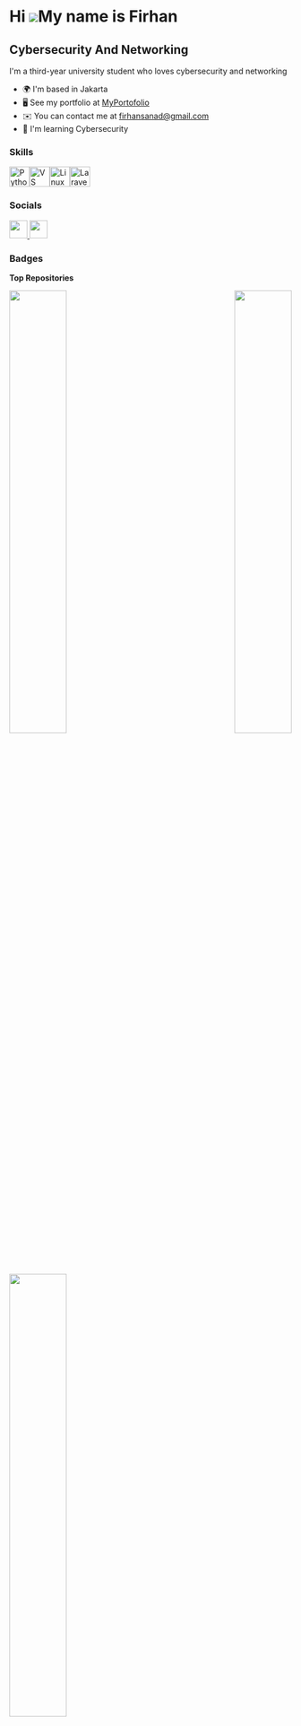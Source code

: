 Hi ![](https://user-images.githubusercontent.com/18350557/176309783-0785949b-9127-417c-8b55-ab5a4333674e.gif)My name is Firhan
==============================================================================================================================

Cybersecurity And Networking
----------------------------

I'm a third-year university student who loves cybersecurity and networking

* 🌍  I'm based in Jakarta
* 🖥️  See my portfolio at [MyPortofolio](http://www.canva.com/design/DAGGzbi1QLw/vGJ4UM19edtJWSkqfReWPA/edit?utm_content=DAGGzbi1QLw&utm_campaign=designshare&utm_medium=link2&utm_source=sharebutton)
* ✉️  You can contact me at [firhansanad@gmail.com](mailto:firhansanad@gmail.com)
* 🧠  I'm learning Cybersecurity 

### Skills

<p align="left">
<a href="https://www.python.org/" target="_blank" rel="noreferrer"><img src="https://raw.githubusercontent.com/danielcranney/readme-generator/main/public/icons/skills/python-colored.svg" width="36" height="36" alt="Python" /></a><a href="https://code.visualstudio.com/" target="_blank" rel="noreferrer"><img src="https://raw.githubusercontent.com/danielcranney/readme-generator/main/public/icons/skills/visualstudiocode.svg" width="36" height="36" alt="VS Code" /></a><a href="https://www.linux.org" target="_blank" rel="noreferrer"><img src="https://raw.githubusercontent.com/danielcranney/readme-generator/main/public/icons/skills/linux-colored.svg" width="36" height="36" alt="Linux" /></a><a href="https://laravel.com/" target="_blank" rel="noreferrer"><img src="https://raw.githubusercontent.com/danielcranney/readme-generator/main/public/icons/skills/laravel-colored.svg" width="36" height="36" alt="Laravel" /></a>
</p>

### Socials

<p align="left"> <a href="https://www.github.com/cloverrrrrrr" target="_blank" rel="noreferrer"> <picture> <source media="(prefers-color-scheme: dark)" srcset="https://raw.githubusercontent.com/danielcranney/readme-generator/main/public/icons/socials/github-dark.svg" /> <source media="(prefers-color-scheme: light)" srcset="https://raw.githubusercontent.com/danielcranney/readme-generator/main/public/icons/socials/github.svg" /> <img src="https://raw.githubusercontent.com/danielcranney/readme-generator/main/public/icons/socials/github.svg" width="32" height="32" /> </picture> </a> <a href="https://www.linkedin.com/in/firhan-firhan" target="_blank" rel="noreferrer"> <picture> <source media="(prefers-color-scheme: dark)" srcset="https://raw.githubusercontent.com/danielcranney/readme-generator/main/public/icons/socials/linkedin-dark.svg" /> <source media="(prefers-color-scheme: light)" srcset="https://raw.githubusercontent.com/danielcranney/readme-generator/main/public/icons/socials/linkedin.svg" /> <img src="https://raw.githubusercontent.com/danielcranney/readme-generator/main/public/icons/socials/linkedin.svg" width="32" height="32" /> </picture> </a></p>

### Badges

<b>Top Repositories</b>

<div width="100%" align="center"><a href="https://github.com/cloverrrrrrr/Snort-home-lab" align="left"><img align="left" width="45%" src="https://github-readme-stats.vercel.app/api/pin/?username=cloverrrrrrr&repo=Snort-home-lab&title_color=ffffff&text_color=ffffff&icon_color=6366f1&bg_color=000000&hide_border=true&locale=en" /></a><a href="https://github.com/cloverrrrrrr/dasprogg" align="right"><img align="right" width="45%" src="https://github-readme-stats.vercel.app/api/pin/?username=cloverrrrrrr&repo=dasprogg&title_color=ffffff&text_color=ffffff&icon_color=6366f1&bg_color=000000&hide_border=true&locale=en" /></a></div><br /><br /><br /><br /><br /><br /><br />

<br /><br />

<div width="100%" align="center"><a href="https://github.com/cloverrrrrrr/Python-Security-project" align="left"><img align="left" width="45%" src="https://github-readme-stats.vercel.app/api/pin/?username=cloverrrrrrr&repo=Python-Security-project&title_color=ffffff&text_color=ffffff&icon_color=6366f1&bg_color=000000&hide_border=true&locale=en" /></a></div>
